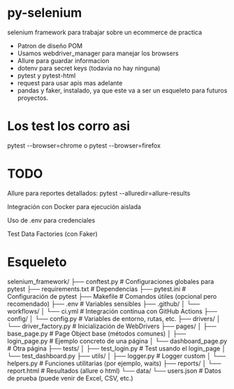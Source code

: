 # py-selenium
selenium framework para trabajar sobre un ecommerce de practica
* Patron de diseño POM
* Usamos webdriver_manager para manejar los browsers
* Allure para guardar informacion
* dotenv para secret keys (todavia no hay ninguna)
* pytest y pytest-html
* request para usar apis mas adelante
* pandas y faker, instalado, ya que este va a ser un esqueleto para futuros proyectos.


# Los test los corro asi
pytest --browser=chrome
 o
pytest --browser=firefox


# TODO
Allure para reportes detallados: pytest --alluredir=allure-results

Integración con Docker para ejecución aislada

Uso de .env para credenciales

Test Data Factories (con Faker)




# Esqueleto

selenium_framework/
├── conftest.py                     # Configuraciones globales para pytest
├── requirements.txt               # Dependencias
├── pytest.ini                     # Configuración de pytest
├── Makefile                       # Comandos útiles (opcional pero recomendado)
├── .env                           # Variables sensibles
├── .github/
│   └── workflows/
│       └── ci.yml                 # Integración continua con GitHub Actions
├── config/
│   └── config.py                  # Variables de entorno, rutas, etc.
├── drivers/
│   └── driver_factory.py          # Inicialización de WebDrivers
├── pages/
│   ├── base_page.py               # Page Object base (métodos comunes)
│   ├── login_page.py              # Ejemplo concreto de una página
│   └── dashboard_page.py          # Otra página
├── tests/
│   ├── test_login.py              # Test usando el login_page
│   └── test_dashboard.py
├── utils/
│   ├── logger.py                  # Logger custom
│   └── helpers.py                 # Funciones utilitarias (por ejemplo, waits)
├── reports/
│   └── report.html                # Resultados (allure o html)
└── data/
    └── users.json                 # Datos de prueba (puede venir de Excel, CSV, etc.)